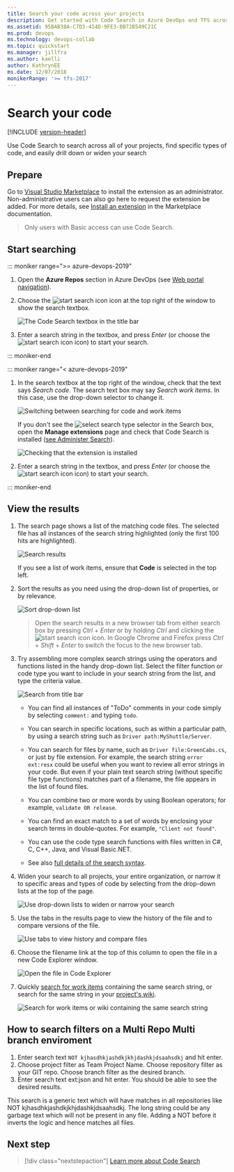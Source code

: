 ```yaml
---
title: Search your code across your projects
description: Get started with Code Search in Azure DevOps and TFS across all your projects to debug and manage your codebases
ms.assetid: 95BAB38A-C7D3-414D-9FE3-BB72B549C21C
ms.prod: devops
ms.technology: devops-collab
ms.topic: quickstart
ms.manager: jillfra
ms.author: kaelli
author: KathrynEE
ms.date: 12/07/2018
monikerRange: '>= tfs-2017'
---
```


# Search your code

[!INCLUDE [version-header](../../_shared/version-tfs-2017-through-vsts.md)]

Use Code Search to search across all of your projects, find specific types of code,
and easily drill down or widen your search

## Prepare

Go to [Visual Studio Marketplace](https://marketplace.visualstudio.com/items?itemName=ms.vss-code-search)
to install the extension as an administrator.
Non-administrative users can also go here to request the extension be added. 
For more details, see [Install an extension](../../marketplace/install-extension.md#install-extension) in the Marketplace documentation.

> Only users with Basic access can use Code Search.

## Start searching

::: moniker range=">= azure-devops-2019"  

1. Open the **Azure Repos** section in Azure DevOps (see [Web portal navigation](../navigation/index.md)).

1. Choose the ![start search icon](_img/_shared/start-search-icon-new.png) icon at the top right of the window to show the search textbox.

   ![The Code Search textbox in the title bar](_img/code-search-get-started/title-bar-search-box-empty-new.png)    

1. Enter a search string in the textbox, and press _Enter_ (or choose the 
   ![start search icon](_img/_shared/start-search-icon-new.png) icon) to start your search. 

::: moniker-end

::: moniker range="< azure-devops-2019"  

1. In the search textbox at the top right of the window, check that the text says
   _Search code_. The search text box may say _Search work items_. In this case, use the drop-down selector to change it.

   ![Switching between searching for code and work items](_img/code-search-get-started/title-bar-search-box-empty-outlined.png)

   If you don't see the ![select search type](_img/_shared/search-select-type-icon.png)
   selector in the Search box, open the **Manage extensions** page 
   and check that Code Search is installed ([see Administer Search](administration.md)).

   ![Checking that the extension is installed](_img/_shared/goto-marketplace.png)

1. Enter a search string in the textbox, and press _Enter_ (or choose the 
   ![start search icon](_img/_shared/start-search-icon.png) icon) to start your search.

::: moniker-end

## View the results

1. The search page shows a list of the matching code files. The selected file has all
   instances of the search string highlighted (only the first 100 hits are highlighted). 

   ![Search results](_img/code-search-get-started/search-results-01.png)

   If you see a list of work items, ensure that **Code** is selected in the top left.

1. Sort the results as you need using the drop-down list of properties, or by relevance.

   ![Sort drop-down list](_img/code-search-get-started/sort-order.png)    

   > Open the search results in a new browser tab from either search box by
   pressing _Ctrl_ + _Enter_ or by holding _Ctrl_ and clicking  the
   ![start search icon](_img/_shared/start-search-icon-new.png) icon.
   In Google Chrome and Firefox press _Ctrl_ + _Shift_ + _Enter_ to switch the focus
   to the new browser tab.

1. Try assembling more complex search strings using the operators and functions listed in the handy 
   drop-down list. Select the filter function or code type you want to include in your search string from the
   list, and type the criteria value.

   ![Search from title bar](_img/code-search-get-started/title-bar-search-functionlist.png)    

   * You can find all instances of "ToDo" comments in your code simply by selecting `comment:` and typing `todo`. 

   * You can search in specific locations, such as within a particular path, by using a search string such as `Driver path:MyShuttle/Server`. 

   * You can search for files by name, such as `Driver file:GreenCabs.cs`, or just by file extension. For example, the search string 
    `error ext:resx` could be useful when you want to review all error strings in your code. 
    But even if your plain text search string (without specific file type functions) 
    matches part of a filename, the file appears in the list of found files.

   * You can combine two or more words by using Boolean operators; for example, `validate OR release`.

   * You can find an exact match to a set of words by enclosing your search terms in double-quotes. For example, `"Client not found"`. 

   * You can use the code type search functions with files written in C#, C, C++, Java, and Visual Basic.NET.

   * See also [full details of the search syntax](advanced-code-search-syntax.md#syntaxdetails). 

1. Widen your search to all projects, your entire organization, or narrow it to specific areas and types of code
   by selecting from the drop-down lists at the top of the page.

   ![Use drop-down lists to widen or narrow your search](_img/code-search-get-started/select-projects.png)

1. Use the tabs in the results page to view the history of the file and to compare versions of the file.

   ![Use tabs to view history and compare files](_img/code-search-get-started/compare-tab.png)

1. Choose the filename link at the top of this column to open the file in a new Code Explorer window.

   ![Open the file in Code Explorer](_img/code-search-get-started/open-in-code-explorer.png)

1. Quickly [search for work items](work-item-search.md) containing the same search string, or search for the same string in your [project's wiki](../wiki/search-wiki.md).

   ![Search for work items or wiki containing the same search string](_img/code-search-get-started/open-workitem.png)

## How to search filters on a Multi Repo Multi branch enviroment

1. Enter search text `NOT kjhasdhkjashdkjkhjdashkjdsaahsdkj` and hit enter.
1. Choose project filter as Team Project Name. Choose repository filter as your GIT repo. Choose branch filter as the desired branch.
1. Enter search text ext:json and hit enter. You should be able to see the desired results.

This search is a generic text which will have matches in all repositories like NOT kjhasdhkjashdkjkhjdashkjdsaahsdkj. The long string could be any garbage text which will not be present in any file. Adding a NOT before it inverts the logic and hence matches all files. 
 
## Next step

> [!div class="nextstepaction"]
> [Learn more about Code Search](advanced-code-search-syntax.md)
